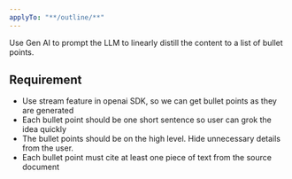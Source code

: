 ```yaml
---
applyTo: "**/outline/**"
---
```


Use Gen AI to prompt the LLM to linearly distill the content to a list of bullet points.

## Requirement

- Use stream feature in openai SDK, so we can get bullet points as they are generated
- Each bullet point should be one short sentence so user can grok the idea quickly
- The bullet points should be on the high level. Hide unnecessary details from the user.
- Each bullet point must cite at least one piece of text from the source document
